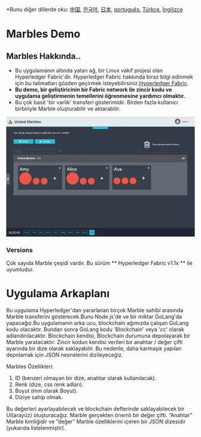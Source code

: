 *Bunu diğer dillerde oku: [中国](README-cn.md), [한국어](README-ko.md), [日本](README-ja.md), [português](README-pt.md), [Türkçe](README-tr.md), [İngilizce](README.md)
# Marbles Demo

## Marbles Hakkında..
- Bu uygulamanın altında yatan ağ, bir Linux vakıf projesi olan Hyperledger Fabric'dir. Hyperledger Fabric hakkında biraz bilgi edinmek için bu talimatları gözden geçirmek isteyebilirsiniz.[Hyperledger Fabric](https://github.com/hyperledger/fabric/tree/master/docs).
- **Bu demo, bir geliştiricinin bir Fabric network ile zincir kodu ve uygulama geliştirmenin temellerini öğrenmesine yardımcı olmaktır.**
- Bu çok basit 'bir varlık' transferi gösterimidir. Birden fazla kullanıcı birbiriyle Marble oluşturabilir ve aktarabilir.

![](/doc_images/marbles-peek.gif)

### Versions
Çok sayıda Marble çeşidi vardır. Bu sürüm ** Hyperledger Fabric v1.1x ** ile uyumludur.

# Uygulama Arkaplanı
 Bu uygulama Hyperledger'dan yararlanan birçok Marble sahibi arasında Marble transferini gösterecek.Bunu Node.js'de ve bir miktar GoLang'da yapacağız.Bu uygulamanın arka ucu, blockchain ağımızda çalışan GoLang kodu olacaktır. Bundan sonra GoLang kodu 'Blockchain' veya 'cc' olarak adlandırılacaktır. Blockchain kendisi, Blockchain durumuna depolayarak bir Marble yaratacaktır. Zincir kodun kendisi verileri bir anahtar / değer çifti ayarında bir dize olarak saklayabilir. Bu nedenle, daha karmaşık yapıları depolamak için JSON nesnelerini dizileyeceğiz.

 Marbles Özellikleri:

  1. ID (benzeri olmayan bir dize, anahtar olarak kullanılacak).
  2. Renk (dize, css renk adları).
  3. Boyut (mm olarak Boyut).
  4. Diziye sahip olmak.

Bu değerleri ayarlayabilecek ve blockchain defterinde saklayabilecek bir UI(arayüz) oluşturacağız.
Marble gerçekten önemli bir değer çifti.
“Anahtar” Marble kimliğidir ve “değer” Marble özelliklerini içeren bir JSON dizesidir (yukarıda listelenmiştir).
